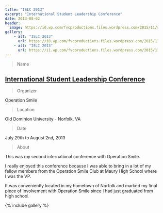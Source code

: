 ```yaml
---
title: "ISLC 2013"
excerpt: "International Student Leadership Conference"
date: 2013-08-02
header:
  image: https://i0.wp.com/fvcproductions.files.wordpress.com/2015/11/screen-shot-2016-01-22-at-9-53-08-pm.jpg
gallery:
    - alt: "ISLC 2013"
      url: https://i0.wp.com/fvcproductions.files.wordpress.com/2015/11/screen-shot-2016-01-22-at-9-53-08-pm.jpg
    - alt: "ISLC 2013"
      url: https://i1.wp.com/fvcproductions.files.wordpress.com/2015/11/img_0844.jpg
---
```


> Name

## <a title="ISLC" href="http://studentprograms.operationsmile.org/events/islc/" target="_blank">International Student Leadership Conference</a>

> Organizer

Operation Smile

> Location

Old Dominion University - Norfolk, VA

> Date

July 29th to August 2nd, 2013

> About

This was my second international conference with Operation Smile.

I really enjoyed this conference because I was able to bring in a lot of my fellow members from the Operation Smile Club at Maury High School where I was the VP.

It was conveniently located in my hometown of Norfolk and marked my final piece of involvement with Operation Smile since I had just graduated from high school.

{% include gallery %}